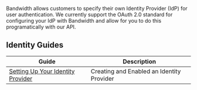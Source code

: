 Bandwidth allows customers to specify their own Identity Provider (IdP) for user authentication. We currently support the OAuth 2.0 standard for configuring your IdP with Bandwidth and allow for you to do this programatically with our API.

## Identity Guides

| Guide | Description |
|--|--|
| [Setting Up Your Identity Provider](./guides/SettingUpIdP.md) | Creating and Enabled an Identity Provider |
